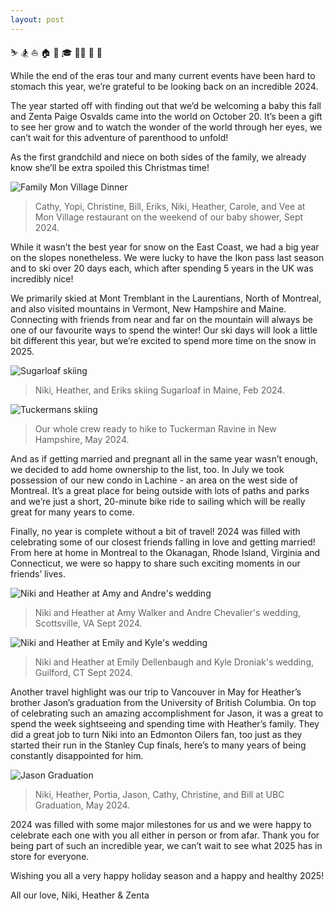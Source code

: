 ```yaml
---
layout: post
---
```


⛷️ 🏂 ⛵️ 🏠 💒 🎓 👼🏻 🌲 🎁

While the end of the eras tour and many current events have been hard to stomach this year, we’re grateful to be looking back on an incredible 2024.

The year started off with finding out that we’d be welcoming a baby this fall and Zenta Paige Osvalds came into the world on October 20. It’s been a gift to see her grow and to watch the wonder of the world through her eyes, we can’t wait for this adventure of parenthood to unfold! 

As the first grandchild and niece on both sides of the family, we already know she’ll be extra spoiled this Christmas time! 


![Family Mon Village Dinner](/assets/images/Family_Hudson.png "Family Mon Village Dinner")
> Cathy, Yopi, Christine, Bill, Eriks, Niki, Heather, Carole, and Vee at Mon Village restaurant on the weekend of our baby shower, Sept 2024.

While it wasn’t the best year for snow on the East Coast, we had a big year on the slopes nonetheless. We were lucky to have the Ikon pass last season and to ski over 20 days each, which after spending 5 years in the UK was incredibly nice! 

We primarily skied at Mont Tremblant in the Laurentians, North of Montreal, and also visited mountains in Vermont, New Hampshire and Maine. Connecting with friends from near and far on the mountain will always be one of our favourite ways to spend the winter! Our ski days will look a little bit different this year, but we’re excited to spend more time on the snow in 2025.

![Sugarloaf skiing](/assets/images/Niki_Heather_Eriks_Sugarloaf.png "Sugarloaf skiing")
> Niki, Heather, and Eriks skiing Sugarloaf in Maine, Feb 2024.

![Tuckermans skiing](/assets/images/tuckermans.png "Tuckermans skiing")
> Our whole crew ready to hike to Tuckerman Ravine in New Hampshire, May 2024.

And as if getting married and pregnant all in the same year wasn’t enough, we decided to add home ownership to the list, too. In July we took possession of our new condo in Lachine - an area on the west side of Montreal. It’s a great place for being outside with lots of paths and parks and we’re just a short, 20-minute bike ride to sailing which will be really great for many years to come. 

Finally, no year is complete without a bit of travel! 2024 was filled with celebrating some of our closest friends falling in love and getting married! From here at home in Montreal to the Okanagan, Rhode Island, Virginia and Connecticut, we were so happy to share such exciting moments in our friends’ lives. 

![Niki and Heather at Amy and Andre's wedding](/assets/images/Niki_Heather_Amy_Andre_Wedding.png "Niki and Heather at Amy and Andre's wedding")
> Niki and Heather at Amy Walker and Andre Chevalier's wedding, Scottsville, VA Sept 2024.

![Niki and Heather at Emily and Kyle's wedding](/assets/images/Niki_Heather_Emily_Kyle_Wedding.png "Niki and Heather at Emily and Kyle's wedding")
> Niki and Heather at Emily Dellenbaugh and Kyle Droniak's wedding, Guilford, CT Sept 2024.

Another travel highlight was our trip to Vancouver in May for Heather’s brother Jason’s graduation from the University of British Columbia. On top of celebrating such an amazing accomplishment for Jason, it was a great to spend the week sightseeing and spending time with Heather’s family. They did a great job to turn Niki into an Edmonton Oilers fan, too just as they started their run in the Stanley Cup finals, here’s to many years of being constantly disappointed for him. 

![Jason Graduation](/assets/images/Jason_Graduation.JPG "Jason Graduation")
> Niki, Heather, Portia, Jason, Cathy, Christine, and Bill at UBC Graduation, May 2024.

2024 was filled with some major milestones for us and we were happy to celebrate each one with you all either in person or from afar. Thank you for being part of such an incredible year, we can’t wait to see what 2025 has in store for everyone. 

Wishing you all a very happy holiday season and a happy and healthy 2025! 

All our love, 
Niki, Heather & Zenta
